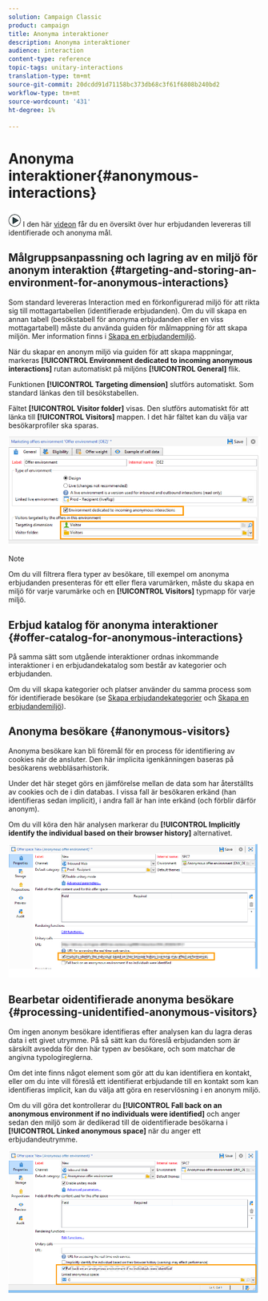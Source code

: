 ```yaml
---
solution: Campaign Classic
product: campaign
title: Anonyma interaktioner
description: Anonyma interaktioner
audience: interaction
content-type: reference
topic-tags: unitary-interactions
translation-type: tm+mt
source-git-commit: 20dcdd91d71158bc373db68c3f61f6808b240bd2
workflow-type: tm+mt
source-wordcount: '431'
ht-degree: 1%

---
```



# Anonyma interaktioner{#anonymous-interactions}

![](assets/do-not-localize/how-to-video.png) I den här [videon](https://helpx.adobe.com/campaign/classic/how-to/indetified-and-anonymous-interaction-in-acv6.html?playlist=/ccx/v1/collection/product/campaign/classic/segment/digital-marketers/explevel/intermediate/applaunch/get-started/collection.ccx.js&amp;ref=helpx.adobe.com) får du en översikt över hur erbjudanden levereras till identifierade och anonyma mål.

## Målgruppsanpassning och lagring av en miljö för anonym interaktion {#targeting-and-storing-an-environment-for-anonymous-interactions}

Som standard levereras Interaction med en förkonfigurerad miljö för att rikta sig till mottagartabellen (identifierade erbjudanden). Om du vill skapa en annan tabell (besökstabell för anonyma erbjudanden eller en viss mottagartabell) måste du använda guiden för målmappning för att skapa miljön. Mer information finns i [Skapa en erbjudandemiljö](../../interaction/using/live-design-environments.md#creating-an-offer-environment).

När du skapar en anonym miljö via guiden för att skapa mappningar, markeras **[!UICONTROL Environment dedicated to incoming anonymous interactions]** rutan automatiskt på miljöns **[!UICONTROL General]** flik.

Funktionen **[!UICONTROL Targeting dimension]** slutförs automatiskt. Som standard länkas den till besökstabellen.

Fältet **[!UICONTROL Visitor folder]** visas. Den slutförs automatiskt för att länka till **[!UICONTROL Visitors]** mappen. I det här fältet kan du välja var besökarprofiler ska sparas.

![](assets/anonymous_environment_option.png)

>[!NOTE]
>
>Om du vill filtrera flera typer av besökare, till exempel om anonyma erbjudanden presenteras för ett eller flera varumärken, måste du skapa en miljö för varje varumärke och en **[!UICONTROL Visitors]** typmapp för varje miljö.

## Erbjud katalog för anonyma interaktioner {#offer-catalog-for-anonymous-interactions}

På samma sätt som utgående interaktioner ordnas inkommande interaktioner i en erbjudandekatalog som består av kategorier och erbjudanden.

Om du vill skapa kategorier och platser använder du samma process som för identifierade besökare (se [Skapa erbjudandekategorier](../../interaction/using/creating-offer-categories.md) och [Skapa en erbjudandemiljö](../../interaction/using/live-design-environments.md#creating-an-offer-environment)).

## Anonyma besökare {#anonymous-visitors}

Anonyma besökare kan bli föremål för en process för identifiering av cookies när de ansluter. Den här implicita igenkänningen baseras på besökarens webbläsarhistorik.

Under det här steget görs en jämförelse mellan de data som har återställts av cookies och de i din databas. I vissa fall är besökaren erkänd (han identifieras sedan implicit), i andra fall är han inte erkänd (och förblir därför anonym).

Om du vill köra den här analysen markerar du **[!UICONTROL Implicitly identify the individual based on their browser history]** alternativet.

![](assets/identification_anonymous_visitors.png)

## Bearbetar oidentifierade anonyma besökare {#processing-unidentified-anonymous-visitors}

Om ingen anonym besökare identifieras efter analysen kan du lagra deras data i ett givet utrymme. På så sätt kan du föreslå erbjudanden som är särskilt avsedda för den här typen av besökare, och som matchar de angivna typologireglerna.

Om det inte finns något element som gör att du kan identifiera en kontakt, eller om du inte vill föreslå ett identifierat erbjudande till en kontakt som kan identifieras implicit, kan du välja att göra en reservlösning i en anonym miljö.

Om du vill göra det kontrollerar du **[!UICONTROL Fall back on an anonymous environment if no individuals were identified]** och anger sedan den miljö som är dedikerad till de oidentifierade besökarna i **[!UICONTROL Linked anonymous space]** när du anger ett erbjudandeutrymme.

![](assets/anonymous_to_anonymous_environment.png)

